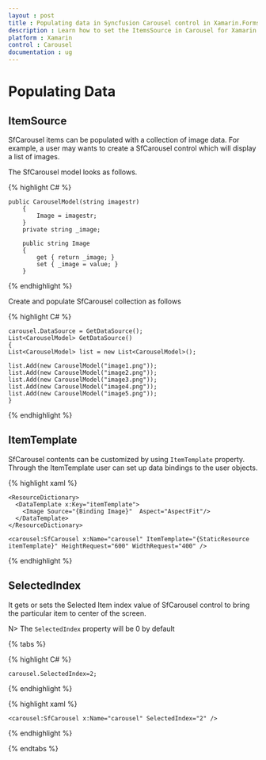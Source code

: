 ```yaml
---
layout : post
title : Populating data in Syncfusion Carousel control in Xamarin.Forms.
description : Learn how to set the ItemsSource in Carousel for Xamarin.Forms.
platform : Xamarin
control : Carousel
documentation : ug
---
```


# Populating Data

## ItemSource

SfCarousel items can be populated with a collection of image data. For example, a user may wants to create a SfCarousel control which will display a list of images.

The SfCarousel model looks as follows.

{% highlight C# %}

	public CarouselModel(string imagestr)
        {
            Image = imagestr;
        }
        private string _image;

        public string Image
        {
            get { return _image; }
            set { _image = value; }
        }

{% endhighlight %}

Create and populate SfCarousel collection as follows

{% highlight C# %}

	carousel.DataSource = GetDataSource();
	List<CarouselModel> GetDataSource()
    {
	List<CarouselModel> list = new List<CarouselModel>();

	list.Add(new CarouselModel("image1.png"));
    list.Add(new CarouselModel("image2.png"));
	list.Add(new CarouselModel("image3.png"));
    list.Add(new CarouselModel("image4.png"));
    list.Add(new CarouselModel("image5.png"));
	}

{% endhighlight %}

## ItemTemplate

SfCarousel contents can be customized by using `ItemTemplate` property. Through the ItemTemplate user can set up data bindings to the user objects.


{% highlight xaml %}

	<ResourceDictionary>
      <DataTemplate x:Key="itemTemplate">
        <Image Source="{Binding Image}"  Aspect="AspectFit"/>
      </DataTemplate>
    </ResourceDictionary>
	
	<carousel:SfCarousel x:Name="carousel" ItemTemplate="{StaticResource itemTemplate}" HeightRequest="600" WidthRequest="400" />

{% endhighlight %}

## SelectedIndex

It gets or sets the Selected Item index value of SfCarousel control to bring the particular item to center of the screen.

N> The `SelectedIndex` property will be 0 by default

{% tabs %}

{% highlight C# %}

	carousel.SelectedIndex=2;

{% endhighlight %}

{% highlight xaml %}

	<carousel:SfCarousel x:Name="carousel" SelectedIndex="2" />
	
{% endhighlight %}

{% endtabs %}

